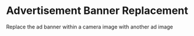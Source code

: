 # Advertisement Banner Replacement
Replace the ad banner within a camera image with another ad image
